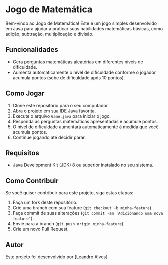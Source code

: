 # Jogo de Matemática

Bem-vindo ao Jogo de Matemática! Este é um jogo simples desenvolvido em Java para ajudar a praticar suas habilidades matemáticas básicas, como adição, subtração, multiplicação e divisão.

## Funcionalidades

- Gera perguntas matemáticas aleatórias em diferentes níveis de dificuldade.
- Aumenta automaticamente o nível de dificuldade conforme o jogador acumula pontos (sobe de dificuldade após 10 pontos).

## Como Jogar

1. Clone este repositório para o seu computador.
2. Abra o projeto em sua IDE Java favorita.
3. Execute o arquivo `Game.java` para iniciar o jogo.
4. Responda às perguntas matemáticas apresentadas e acumule pontos.
5. O nível de dificuldade aumentará automaticamente à medida que você acumula pontos.
6. Continue jogando até decidir parar.

## Requisitos

- Java Development Kit (JDK) 8 ou superior instalado no seu sistema.

## Como Contribuir

Se você quiser contribuir para este projeto, siga estas etapas:

1. Faça um fork deste repositório.
2. Crie uma branch com sua feature (`git checkout -b minha-feature`).
3. Faça commit de suas alterações (`git commit -am 'Adicionando uma nova feature'`).
4. Envie para a branch (`git push origin minha-feature`).
5. Crie um novo Pull Request.

## Autor

Este projeto foi desenvolvido por [Leandro Alves].
